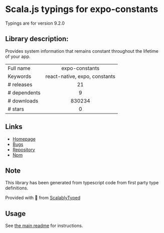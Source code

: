 
# Scala.js typings for expo-constants

Typings are for version 9.2.0

## Library description:
Provides system information that remains constant throughout the lifetime of your app.

|                    |                 |
| ------------------ | :-------------: |
| Full name          | expo-constants |
| Keywords           | react-native, expo, constants |
| # releases         | 21 |
| # dependents       | 9 |
| # downloads        | 830234 |
| # stars            | 0 |

## Links
- [Homepage](https://docs.expo.io/versions/latest/sdk/constants/)
- [Bugs](https://github.com/expo/expo/issues)
- [Repository](https://github.com/expo/expo)
- [Npm](https://www.npmjs.com/package/expo-constants)
    


## Note
This library has been generated from typescript code from first party type definitions.

Provided with :purple_heart: from [ScalablyTyped](https://github.com/oyvindberg/ScalablyTyped)

## Usage
See [the main readme](../../readme.md) for instructions.


